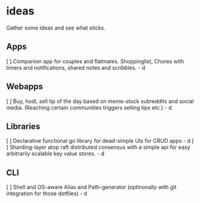 # ideas
Gather some ideas and see what sticks.

## Apps
[ ] Companion app for couples and flatmates. Shoppinglist, Chores with timers and notifications, shared notes and scribbles. - d

## Webapps
[ ] Buy, hodl, sell tip of the day based on meme-stock subreddits and social media. (Reaching certain communities triggers selling tips etc.) - d

## Libraries
[ ] Declarative functional go library for dead-simple UIs for CRUD apps - d
[ ] Sharding-layer atop raft distributed consensus with a simple api for easy arbitrarily scalable key value stores. - d

## CLI
[ ] Shell and OS-aware Alias and Path-generator (optinonally with git integration for those dotfiles) - d
